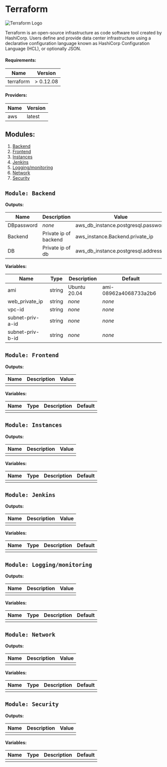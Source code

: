 # Terraform

![Terraform Logo](https://files.readme.io/baae34e-terraform-logo.png)

Terraform is an open-source infrastructure as code software tool created by HashiCorp. Users define and provide data center infrastructure using a declarative configuration language known as HashiCorp Configuration Language (HCL), or optionally JSON.

#### Requirements:

| Name | Version |
|------|---------|
| terraform | > 0.12.08 |

#### Providers:

| Name | Version |
|------|---------|
| aws | latest |

## Modules:
1. [Backend](https://github.com/DevOpsAvengaTeamB/Project/tree/main/terraform/modules/Backend)
1. [Frontend](https://github.com/DevOpsAvengaTeamB/Project/tree/main/terraform/modules/frontend)
1. [Instances](https://github.com/DevOpsAvengaTeamB/Project/tree/main/terraform/modules/instances)
1. [Jenkins](https://github.com/DevOpsAvengaTeamB/Project/tree/main/terraform/modules/jenkins)
1. [Logging/monitoring](https://github.com/DevOpsAvengaTeamB/Project/tree/main/terraform/modules/monitoringlogging)
1. [Network](https://github.com/DevOpsAvengaTeamB/Project/tree/main/terraform/modules/network)
1. [Security](https://github.com/DevOpsAvengaTeamB/Project/tree/main/terraform/modules/security)

## `Module: Backend`

**Outputs:**

| Name | Description | Value |
|------|-------------|-------| 
| DBpassword | *none* | aws_db_instance.postgresql.password |
| Backend | Private ip of backend | aws_instance.Backend.private_ip |
| DB | Private ip of db | aws_db_instance.postgresql.address |

**Variables:**

| Name | Type | Description | Default |
|------|------|-------------|-------| 
| ami | string | Ubuntu 20.04 | ami-08962a4068733a2b6 |
| web_private_ip | string | *none* | *none* |
| vpc-id | string | *none* | *none* |
| subnet-priv-a-id | string | *none* | *none* |
| subnet-priv-b-id | string | *none* | *none* |

## `Module: Frontend`

**Outputs:**

| Name | Description | Value |
|------|-------------|-------| 
|  |  |  |

**Variables:**

| Name | Type | Description | Default |
|------|------|-------------|-------| 
|  |  |  |  |

## `Module: Instances`

**Outputs:**

| Name | Description | Value |
|------|-------------|-------| 
|  |  |  |

**Variables:**

| Name | Type | Description | Default |
|------|------|-------------|-------| 
|  |  |  |  |

## `Module: Jenkins`

**Outputs:**

| Name | Description | Value |
|------|-------------|-------| 
|  |  |  |

**Variables:**

| Name | Type | Description | Default |
|------|------|-------------|-------| 
|  |  |  |  |

## `Module: Logging/monitoring`

**Outputs:**

| Name | Description | Value |
|------|-------------|-------| 
|  |  |  |

**Variables:**

| Name | Type | Description | Default |
|------|------|-------------|-------| 
|  |  |  |  |

## `Module: Network`

**Outputs:**

| Name | Description | Value |
|------|-------------|-------| 
|  |  |  |

**Variables:**

| Name | Type | Description | Default |
|------|------|-------------|-------| 
|  |  |  |  |

## `Module: Security`

**Outputs:**

| Name | Description | Value |
|------|-------------|-------| 
|  |  |  |

**Variables:**

| Name | Type | Description | Default |
|------|------|-------------|-------| 
|  |  |  |  |
